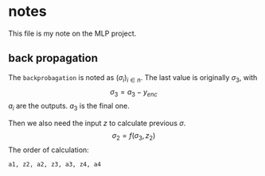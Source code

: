 # notes

This file is my note on the MLP project.

## back propagation

The `backprobagation` is noted as $(\sigma_i)_{i \in n}$. The last value is originally $\sigma_3$, with
$$
\sigma_3 = a_3 - y_{enc}
$$
$a_i$ are the outputs. $a_3$ is the final one.

Then we also need the input $z$ to calculate previous $\sigma$.
$$
\sigma_2 = f(\sigma_3, z_2)
$$
The order of calculation:

```txt
a1, z2, a2, z3, a3, z4, a4
```

